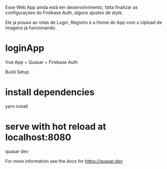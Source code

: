 Esse Web App ainda está em desenvolvimento, falta finalizar as configurações do Firebase Auth, alguns ajustes de style.

Ele ja possui as rotas de Login, Registro e a Home do App com o Upload de imagens já funcionando.

# loginApp
 Vue App + Quasar + Firebase Auth
 
Build Setup
# install dependencies
yarn install

# serve with hot reload at localhost:8080
quasar dev


For more information see the docs for https://quasar.dev
